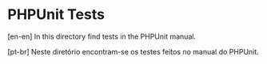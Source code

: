 # PHPUnit Tests

[en-en]
In this directory find tests in the PHPUnit manual.

[pt-br]
Neste diretório encontram-se os testes feitos no manual do PHPUnit.
